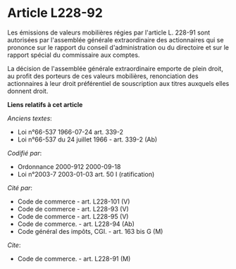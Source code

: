 # Article L228-92

Les émissions de valeurs mobilières régies par l'article L. 228-91 sont autorisées par l'assemblée générale extraordinaire
des actionnaires qui se prononce sur le rapport du conseil d'administration ou du directoire et sur le rapport spécial du
commissaire aux comptes.

La décision de l'assemblée générale extraordinaire emporte de plein droit, au profit des porteurs de ces valeurs mobilières,
renonciation des actionnaires à leur droit préférentiel de souscription aux titres auxquels elles donnent droit.

**Liens relatifs à cet article**

_Anciens textes_:

  - Loi n°66-537 1966-07-24 art. 339-2
  - Loi n°66-537 du 24 juillet 1966 - art. 339-2 (Ab)

_Codifié par_:

  - Ordonnance 2000-912 2000-09-18
  - Loi n°2003-7 2003-01-03 art. 50 I (ratification)

_Cité par_:

  - Code de commerce - art. L228-101 (V)
  - Code de commerce - art. L228-93 (V)
  - Code de commerce - art. L228-95 (V)
  - Code de commerce. - art. L228-94 (Ab)
  - Code général des impôts, CGI. - art. 163 bis G (M)

_Cite_:

  - Code de commerce. - art. L228-91 (M)
